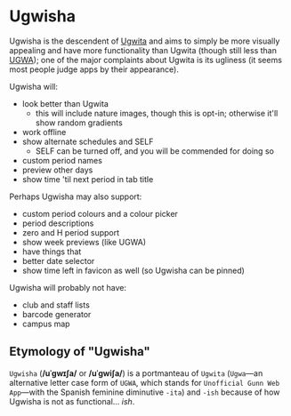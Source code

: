 # Ugwisha

Ugwisha is the descendent of [Ugwita](https://orbiit.github.io/gunn-web-app/lite/) and aims to simply be more visually appealing and have more functionality than Ugwita (though still less than [UGWA](https://orbiit.github.io/gunn-web-app/)); one of the major complaints about Ugwita is its ugliness (it seems most people judge apps by their appearance).

Ugwisha will:

- look better than Ugwita
  - this will include nature images, though this is opt-in; otherwise it'll show random gradients
- work offline
- show alternate schedules and SELF
  - SELF can be turned off, and you will be commended for doing so
- custom period names
- preview other days
- show time 'til next period in tab title

Perhaps Ugwisha may also support:

- custom period colours and a colour picker
- period descriptions
- zero and H period support
- show week previews (like UGWA)
- have things that
- better date selector
- show time left in favicon as well (so Ugwisha can be pinned)

Ugwisha will probably not have:
- club and staff lists
- barcode generator
- campus map

## Etymology of "Ugwisha"

`Ugwisha` (**/uˈɡwɪʃa/** or **/uˈɡwiʃa/**) is a portmanteau of `Ugwita` (`Ugwa`&mdash;an alternative letter case form of `UGWA`, which stands for `Unofficial Gunn Web App`&mdash;with the Spanish feminine diminutive `-ita`) and `-ish` because of how Ugwisha is not as functional... *ish*.
